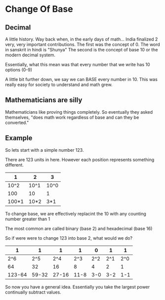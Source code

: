 # Change Of Base

## Decimal
A little history. Way back when, in the early days of math... India finalized 2 very, very important contributions. The first was the concept of 0. The word in sanskrit in hindi is "Shunya" The second is the concept of base 10 or the modern decimal system.

Essentially, what this mean was that every number that we write has 10 options (0-9)

A little bit further down, we say we can BASE every number in 10. This was really easy for society to understand and math grew.

## Mathematicians are silly

Mathematicians like proving things completely. So eventually they asked themselves, "does math work regardless of base and can they be converted."

## Example

So lets start with a simple number 123. 

There are 123 units in here. However each position represents something different.

| 1     | 2    | 3    |
|-------|------|------|
| 10^2  | 10^1 | 10^0 |
| 100   | 10   | 1    |
| 100*1 | 10*2 | 3*1  |

To change base, we are effectively replacint the 10 with any counting number greater than 1

The most common are called binary (base 2) and hexadecimal (base 16)

So if were were to change 123 into base 2, what would we do?

| 1      | 1     | 1     | 1    | 0   | 1   | 1   |
|--------|-------|-------|------|-----|-----|-----|
| 2^6    | 2^5   | 2^4   | 2^3  | 2^2 | 2^1 | 2^0 |
| 64     | 32    | 16    | 8    | 4   | 2   | 1   |
| 123-64 | 59-32 | 27-16 | 11-8 | 3-0 | 3-2 | 1-1 |


So now you have a general idea. Essentially you take the largest power continually subtract values.
